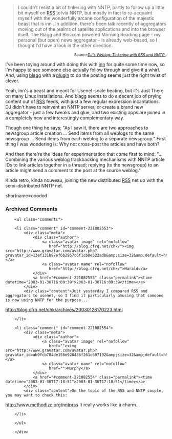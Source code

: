 <blockquote cite="http://www.pipetree.com/qmacro/2003/01/29#nntp">I couldn't resist a bit of tinkering with NNTP, partly to follow up a little bit myself on <a href="http://www.decafbad.com/twiki/bin/view/Main/RSS">RSS</a> to/via NNTP, but mostly in fact to re-acquaint myself with the wonderfully arcane configuration of the  majestic beast that is inn . In addition, there's been talk recently of aggregators moving out of the realms of satellite applications and into the browser itself. The Blagg and Blosxom powered Morning Reading page - my personal (but open) news aggregator - is already web-based, so I thought I'd have a look in the other direction. </blockquote><div class="credit" align="right"><small>Source:<cite><a href="http://www.pipetree.com/qmacro/2003/01/29#nntp">DJ's Weblog: Tinkering with RSS and NNTP </a></cite>.</small></div>
<p>I've been toying around with doing this with <a href="http://www.isc.org/products/INN/" target="_top">inn</a> for quite some time now, so I'm happy to see someone else actually follow through and give it a whirl.  And, using <a href="http://www.oreillynet.com/~rael/lang/perl/blagg" target="_top">blagg</a> with a <a href="http://www.pipetree.com/~dj/2003/01/nntp.pl" target="_top">plugin</a> to do the posting seems just the right twist of clever.</p>
<p>Yeah, inn's a beast and meant for Usenet-scale beating, but it's Just There on many Linux installations.  And blagg seems to do a decent job of prying content out of <a href="http://www.decafbad.com/twiki/bin/view/Main/RSS">RSS</a> feeds, with just a few regular expression incantations.  DJ didn't have to reinvent an NNTP server, or create a brand new aggregator - just a few tweaks and glue, and two existing apps are joined in a completely new and interestingly complementary way.</p>
<p>Though one thing he says:  "As I saw it, there are two approaches to newsgroup article creation ... Send items from all weblogs to the same newsgroup ... Send items from each weblog to a separate newsgroup."  First thing I was wondering is:  Why not cross-post the articles and have both?</p>
<p>And then there're the ideas for experimentation that come first to mind: "... Combining the various weblog trackbacking mechanisms with NNTP article IDs to link  articles together in a thread; replying (to the newsgroup) to an  article might send a comment to the post at the source weblog."</p>
<p>Kinda retro, kinda nouveau, joining the new distributed <a href="http://www.decafbad.com/twiki/bin/view/Main/RSS">RSS</a> net up with the semi-distributed NNTP net.</p>
<!--more-->
shortname=ooodod

<div id="comments" class="comments archived-comments">
            <h3>Archived Comments</h3>
            
        <ul class="comments">
            
        <li class="comment" id="comment-221082553">
            <div class="meta">
                <div class="author">
                    <a class="avatar image" rel="nofollow" 
                       href="http://blog.cfrq.net/chk/"><img src="http://www.gravatar.com/avatar.php?gravatar_id=13ef131b87ef6b2957c6f1cb8e522adb&amp;size=32&amp;default=http://mediacdn.disqus.com/1320279820/images/noavatar32.png"/></a>
                    <a class="avatar name" rel="nofollow" 
                       href="http://blog.cfrq.net/chk/">Harald</a>
                </div>
                <a href="#comment-221082553" class="permalink"><time datetime="2003-01-30T16:09:39">2003-01-30T16:09:39</time></a>
            </div>
            <div class="content">Just yesterday I compared RSS and aggregators to usenet, so I find it particularly amusing that someone is now using NNTP for the purpose...

http://blog.cfrq.net/chk/archives/20030128170223.html</div>
            
        </li>
    
        <li class="comment" id="comment-221082554">
            <div class="meta">
                <div class="author">
                    <a class="avatar image" rel="nofollow" 
                       href=""><img src="http://www.gravatar.com/avatar.php?gravatar_id=ab9fcb784de156e928436f261c607192&amp;size=32&amp;default=http://mediacdn.disqus.com/1320279820/images/noavatar32.png"/></a>
                    <a class="avatar name" rel="nofollow" 
                       href="">Murphy</a>
                </div>
                <a href="#comment-221082554" class="permalink"><time datetime="2003-01-30T17:18:51">2003-01-30T17:18:51</time></a>
            </div>
            <div class="content">On the topic of the RSS and NNTP couple, you may want to check this:
http://www.methodize.org/nntprss
It really works like a charm...</div>
            
        </li>
    
        </ul>
    
        </div>
    